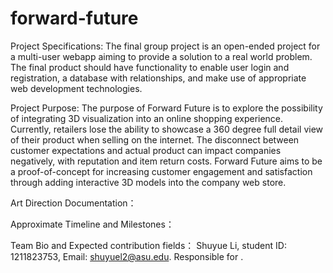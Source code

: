 # forward-future
Project Specifications:
The final group project is an open-ended project for a multi-user webapp aiming to provide a solution to a real world problem. The final product should have functionality to enable user login and registration, a database with relationships, and make use of appropriate web development technologies.

Project Purpose:
The purpose of Forward Future is to explore the possibility of integrating 3D visualization into an online shopping experience. Currently, retailers lose the ability to showcase a 360 degree full detail view of their product when selling on the internet. The disconnect between customer expectations and actual product can impact companies negatively, with reputation and item return costs. Forward Future aims to be a proof-of-concept for increasing customer engagement and satisfaction through adding interactive 3D models into the company web store.



Art Direction Documentation：

Approximate Timeline and Milestones：


Team Bio and Expected contribution fields：
Shuyue Li, student ID: 1211823753, Email: shuyuel2@asu.edu. Responsible for .
